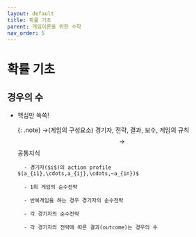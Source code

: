 ```yaml
---
layout: default
title: 확률 기초
parent: 게임이론을 위한 수학
nav_order: 5
---
```



# 확률 기초

## 경우의 수

- 핵심만 쏙쏙!

    {: .note}
	->(게임의 구성요소) 경기자, 전략, 결과, 보수, 게임의 규칙 $$\rightarrow$$ 공통지식

		- 경기자($i$)의 action profile $(a_{i1},\cdots,a_{ij},\cdots,~a_{in})$

		- 1회 게임의 순수전략

		- 반복게임을 하는 경우 경기자의 순수전략

		- 각 경기자의 순수전략

		- 각 경기자의 전략에 따른 결과(outcome)는 경우의 수